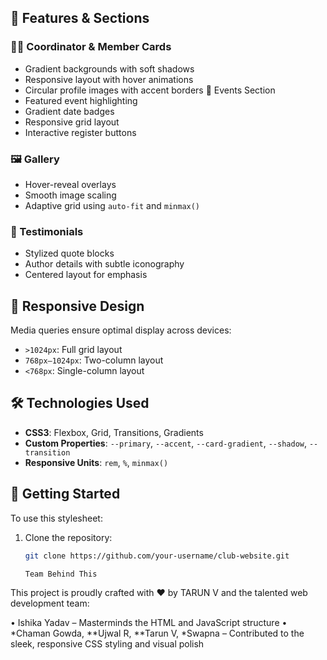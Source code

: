 
## 🎨 Features & Sections

### 🧑‍💼 Coordinator & Member Cards
- Gradient backgrounds with soft shadows
- Responsive layout with hover animations
- Circular profile images with accent borders
📅 Events Section
- Featured event highlighting
- Gradient date badges
- Responsive grid layout
- Interactive register buttons

### 🖼️ Gallery
- Hover-reveal overlays
- Smooth image scaling
- Adaptive grid using `auto-fit` and `minmax()`

### 💬 Testimonials
- Stylized quote blocks
- Author details with subtle iconography
- Centered layout for emphasis

## 📱 Responsive Design

Media queries ensure optimal display across devices:
- `>1024px`: Full grid layout
- `768px–1024px`: Two-column layout
- `<768px`: Single-column layout

## 🛠️ Technologies Used

- **CSS3**: Flexbox, Grid, Transitions, Gradients
- **Custom Properties**: `--primary`, `--accent`, `--card-gradient`, `--shadow`, `--transition`
- **Responsive Units**: `rem`, `%`, `minmax()`

## 🚀 Getting Started

To use this stylesheet:

1. Clone the repository:
   ```bash
   git clone https://github.com/your-username/club-website.git

   Team Behind This

This project is proudly crafted with ❤ by TARUN V and the talented web development team:

•⁠ ⁠Ishika Yadav – Masterminds the HTML and JavaScript structure •⁠ ⁠*Chaman Gowda, **Ujwal R, **Tarun V, *Swapna – Contributed to the sleek, responsive CSS styling and visual polish
